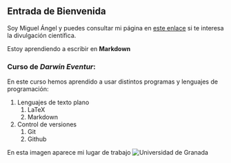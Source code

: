 ﻿## Entrada de Bienvenida

Soy Miguel Ángel y puedes consultar mi página en [este enlace](https://cienciaintravenosa.wordress.com) si te interesa la divulgación científica.

Estoy aprendiendo a escribir en **Markdown**

### Curso de *Darwin Eventur*:

En este curso hemos aprendido a usar distintos programas y lenguajes de programación:

1. Lenguajes de texto plano
	1. LaTeX
	1. Markdown
1. Control de versiones
	1. Git
	1. Github

En esta imagen aparece mi lugar de trabajo
![Universidad de Granada](http://www.vectorlogo.es/wp-content/uploads/2014/12/logo-vector-universidad-de-granada-institucional.jpg)
